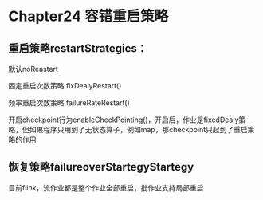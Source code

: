 # Chapter24 容错重启策略

## 重启策略restartStrategies：

默认noReastart

固定重启次数策略 fixDealyRestart()

频率重启次数策略 failureRateRestart()

开启checkpoint行为enableCheckPointing()，开启后，作业是fixedDealy策略，但如果程序只用到了无状态算子，例如map，那checkpoint只起到了重启策略的作用

## 恢复策略failureoverStartegyStartegy

目前flink，流作业都是整个作业全部重启，批作业支持局部重启

